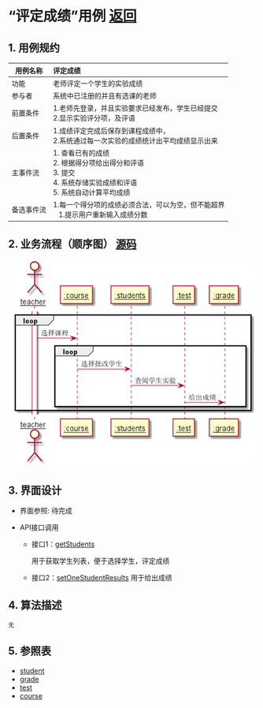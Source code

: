 
# “评定成绩”用例 [返回](../README.md)
## 1. 用例规约

|用例名称|评定成绩|
|-------|:-------------|
|功能|老师评定一个学生的实验成绩|
|参与者|系统中已注册的并且有选课的老师|
|前置条件|1.老师先登录，并且实验要求已经发布，学生已经提交<br>2.显示实验评分项，及评语|
|后置条件| 1.成绩评定完成后保存到课程成绩中，<br>2.系统通过每一次实验的成绩统计出平均成绩显示出来|
|主事件流| 1. 查看已有的成绩 <br/> 2. 根据得分项给出得分和评语  <br/> 3. 提交  <br/> 4. 系统存储实验成绩和评语<br/> 5. 系统自动计算平均成绩|
|备选事件流|1.每一个得分项的成绩必须合法，可以为空，但不能超界 <br/>&nbsp;&nbsp; 1.提示用户重新输入成绩分数|


## 2. 业务流程（顺序图） [源码](../uml/评定成绩.puml)
![sequence1](../images/评定成绩.png) 

    
## 3. 界面设计
- 界面参照: 待完成

- API接口调用

    - 接口1：[getStudents](../接口/学生列表.md)
        
        用于获取学生列表，便于选择学生，评定成绩
    - 接口2：[setOneStudentResults](../接口/setOneStudentResults.md)
        用于给出成绩
    
## 4. 算法描述
    无
    
## 5. 参照表

- [student](../md/数据库设计.md/#student)
- [grade](../md/数据库设计.md/#grade)
- [test](../md/数据库设计.md/#test)
- [course](../md/数据库设计.md/#course)

